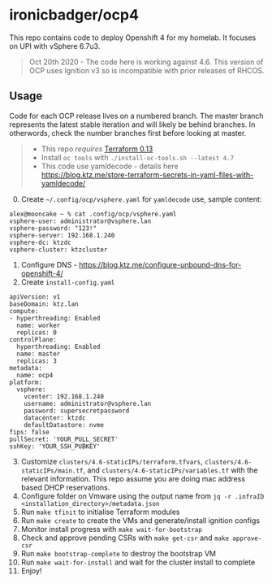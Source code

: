 # ironicbadger/ocp4

This repo contains code to deploy Openshift 4 for my homelab. It focuses on UPI with vSphere 6.7u3.

> Oct 20th 2020 - The code here is working against 4.6. This version of OCP uses Ignition v3 so is incompatible with prior releases of RHCOS.

## Usage

Code for each OCP release lives on a numbered branch. The master branch represents the latest stable iteration and will likely be behind branches. In otherwords, check the number branches first before looking at master.

> * This repo *requires* [Terraform 0.13](https://www.terraform.io/downloads.html)
> * Install `oc tools` with `./install-oc-tools.sh --latest 4.7`
> * This code use yamldecode - details here https://blog.ktz.me/store-terraform-secrets-in-yaml-files-with-yamldecode/

0. Create `~/.config/ocp/vsphere.yaml` for `yamldecode` use, sample content:

```
alex@mooncake ~ % cat .config/ocp/vsphere.yaml
vsphere-user: administrator@vsphere.lan
vsphere-password: "123!"
vsphere-server: 192.168.1.240
vsphere-dc: ktzdc
vsphere-cluster: ktzcluster
```

1. Configure DNS - https://blog.ktz.me/configure-unbound-dns-for-openshift-4/
2. Create `install-config.yaml`

```
apiVersion: v1
baseDomain: ktz.lan
compute:
- hyperthreading: Enabled
  name: worker
  replicas: 0
controlPlane:
  hyperthreading: Enabled
  name: master
  replicas: 3
metadata:
  name: ocp4
platform:
  vsphere:
    vcenter: 192.168.1.240
    username: administrator@vsphere.lan
    password: supersecretpassword
    datacenter: ktzdc
    defaultDatastore: nvme
fips: false 
pullSecret: 'YOUR_PULL_SECRET'
sshKey: 'YOUR_SSH_PUBKEY'
```

3. Customize `clusters/4.6-staticIPs/terraform.tfvars`, `clusters/4.6-staticIPs/main.tf`, and `clusters/4.6-staticIPs/variables.tf` with the relevant information. This repo assume you are doing mac address based DHCP reservations.
4. Configure folder on Vmware using the output name from `jq -r .infraID <installation_directory>/metadata.json`
5. Run `make tfinit` to initialise Terraform modules
6. Run `make create` to create the VMs and generate/install ignition configs
7. Monitor install progress with `make wait-for-bootstrap`
8. Check and approve pending CSRs with `make get-csr` and `make approve-csr`
9. Run `make bootstrap-complete` to destroy the bootstrap VM
10. Run `make wait-for-install` and wait for the cluster install to complete
11. Enjoy!
